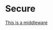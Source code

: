 # Secure

[This is a middleware](https://github.com/kataras/iris/tree/development/middleware/secure)

